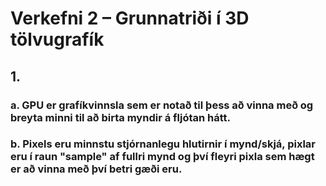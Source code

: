 # Verkefni 2 – Grunnatriði í 3D tölvugrafík
## 1. 
### a. GPU er grafíkvinnsla sem er notað til þess að vinna með og breyta minni til að birta myndir á fljótan hátt.
### b. Pixels eru minnstu stjórnanlegu hlutirnir í mynd/skjá, pixlar eru í raun "sample" af fullri mynd og því fleyri pixla sem hægt er að vinna með því betri gæði eru. 
